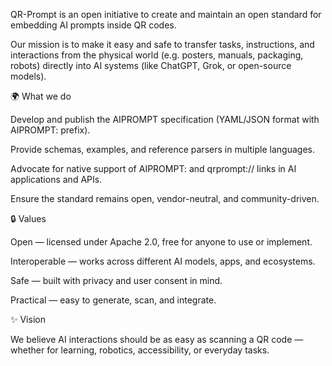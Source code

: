 QR-Prompt is an open initiative to create and maintain an open standard for embedding AI prompts inside QR codes.

Our mission is to make it easy and safe to transfer tasks, instructions, and interactions from the physical world (e.g. posters, manuals, packaging, robots) directly into AI systems (like ChatGPT, Grok, or open-source models).

🌍 What we do

Develop and publish the AIPROMPT specification (YAML/JSON format with AIPROMPT: prefix).

Provide schemas, examples, and reference parsers in multiple languages.

Advocate for native support of AIPROMPT: and qrprompt:// links in AI applications and APIs.

Ensure the standard remains open, vendor-neutral, and community-driven.

🔒 Values

Open — licensed under Apache 2.0, free for anyone to use or implement.

Interoperable — works across different AI models, apps, and ecosystems.

Safe — built with privacy and user consent in mind.

Practical — easy to generate, scan, and integrate.

✨ Vision

We believe AI interactions should be as easy as scanning a QR code — whether for learning, robotics, accessibility, or everyday tasks.
